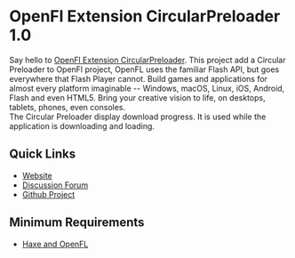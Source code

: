 # OpenFl Extension CircularPreloader 1.0

Say hello to [OpenFl Extension CircularPreloader](https://github.com/pol2095/OpenFl_Extension_CircularPreloader/).
This project add a Circular Preloader to OpenFl project, OpenFL uses the familiar Flash API, but goes everywhere that Flash Player cannot. Build games and applications for almost every platform imaginable -- Windows, macOS, Linux, iOS, Android, Flash and even HTML5. Bring your creative vision to life, on desktops, tablets, phones, even consoles.<br />
The Circular Preloader display download progress. It is used while the application is downloading and loading.

## Quick Links

* [Website](http://pol2095.free.fr/OpenFl-Extensions/)
* [Discussion Forum](http://community.openfl.org/)
* [Github Project](https://github.com/pol2095/OpenFl_Extension_CircularPreloader/)

## Minimum Requirements

* [Haxe and OpenFL](http://www.openfl.org/learn/docs/getting-started/)